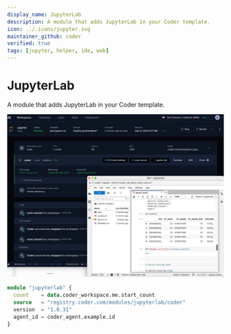 ```yaml
---
display_name: JupyterLab
description: A module that adds JupyterLab in your Coder template.
icon: ../.icons/jupyter.svg
maintainer_github: coder
verified: true
tags: [jupyter, helper, ide, web]
---
```


# JupyterLab

A module that adds JupyterLab in your Coder template.

![JupyterLab](../.images/jupyterlab.png)

```tf
module "jupyterlab" {
  count    = data.coder_workspace.me.start_count
  source   = "registry.coder.com/modules/jupyterlab/coder"
  version  = "1.0.31"
  agent_id = coder_agent.example.id
}
```
